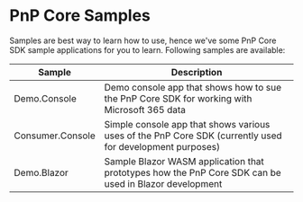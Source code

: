 # PnP Core Samples

Samples are best way to learn how to use, hence we've some PnP Core SDK sample applications for you to learn. Following samples are available:

Sample | Description
-------|------------
Demo.Console | Demo console app that shows how to sue the PnP Core SDK for working with Microsoft 365 data
Consumer.Console | Simple console app that shows various uses of the PnP Core SDK (currently used for development purposes)
Demo.Blazor | Sample Blazor WASM application that prototypes how the PnP Core SDK can be used in Blazor development
